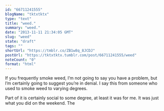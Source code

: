 ```yaml
---
id: "66711241555"
blogName: "tktxtktx"
type: "text"
title: "weed."
summary: "weed."
date: "2013-11-11 21:34:05 GMT"
slug: "weed"
state: "draft"
tags: ""
shortUrl: "https://tmblr.co/ZB1w8q_8JCDJ"
postUrl: "https://tktxtktx.tumblr.com/post/66711241555/weed"
noteCount: "0"
format: "html"
---
```


If you frequently smoke weed, I’m not going to say you have a problem, but I’m certainly going to suggest you’re in denial. I say this from someone who used to smoke weed to varying degrees. 

Part of it is certainly social to some degree, at least it was for me. It was just what you did on the weekend. The